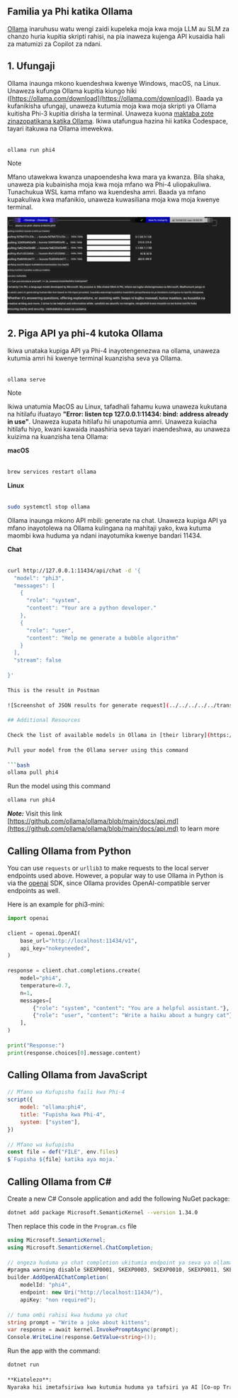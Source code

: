 <!--
CO_OP_TRANSLATOR_METADATA:
{
  "original_hash": "0b38834693bb497f96bf53f0d941f9a1",
  "translation_date": "2025-05-09T09:21:39+00:00",
  "source_file": "md/01.Introduction/02/04.Ollama.md",
  "language_code": "sw"
}
-->
## Familia ya Phi katika Ollama


[Ollama](https://ollama.com) inaruhusu watu wengi zaidi kupeleka moja kwa moja LLM au SLM za chanzo huria kupitia skripti rahisi, na pia inaweza kujenga API kusaidia hali za matumizi za Copilot za ndani.

## **1. Ufungaji**

Ollama inaunga mkono kuendeshwa kwenye Windows, macOS, na Linux. Unaweza kufunga Ollama kupitia kiungo hiki ([https://ollama.com/download](https://ollama.com/download)). Baada ya kufanikisha ufungaji, unaweza kutumia moja kwa moja skripti ya Ollama kuitisha Phi-3 kupitia dirisha la terminal. Unaweza kuona [maktaba zote zinazopatikana katika Ollama](https://ollama.com/library). Ikiwa utafungua hazina hii katika Codespace, tayari itakuwa na Ollama imewekwa.

```bash

ollama run phi4

```

> [!NOTE]
> Mfano utawekwa kwanza unapoendesha kwa mara ya kwanza. Bila shaka, unaweza pia kubainisha moja kwa moja mfano wa Phi-4 uliopakuliwa. Tunachukua WSL kama mfano wa kuendesha amri. Baada ya mfano kupakuliwa kwa mafanikio, unaweza kuwasiliana moja kwa moja kwenye terminal.

![run](../../../../../translated_images/ollama_run.b0be611de61f3bb3b42e22205cedf6714b0335ba9288e71d985bf9024f3c20f5.sw.png)

## **2. Piga API ya phi-4 kutoka Ollama**

Ikiwa unataka kupiga API ya Phi-4 inayotengenezwa na ollama, unaweza kutumia amri hii kwenye terminal kuanzisha seva ya Ollama.

```bash

ollama serve

```

> [!NOTE]
> Ikiwa unatumia MacOS au Linux, tafadhali fahamu kuwa unaweza kukutana na hitilafu ifuatayo **"Error: listen tcp 127.0.0.1:11434: bind: address already in use"**. Unaweza kupata hitilafu hii unapotumia amri. Unaweza kuiacha hitilafu hiyo, kwani kawaida inaashiria seva tayari inaendeshwa, au unaweza kuizima na kuanzisha tena Ollama:

**macOS**

```bash

brew services restart ollama

```

**Linux**

```bash

sudo systemctl stop ollama

```

Ollama inaunga mkono API mbili: generate na chat. Unaweza kupiga API ya mfano inayotolewa na Ollama kulingana na mahitaji yako, kwa kutuma maombi kwa huduma ya ndani inayotumika kwenye bandari 11434.

**Chat**

```bash

curl http://127.0.0.1:11434/api/chat -d '{
  "model": "phi3",
  "messages": [
    {
      "role": "system",
      "content": "Your are a python developer."
    },
    {
      "role": "user",
      "content": "Help me generate a bubble algorithm"
    }
  ],
  "stream": false
  
}'

This is the result in Postman

![Screenshot of JSON results for generate request](../../../../../translated_images/ollama_gen.bd58ab69d4004826e8cd31e17a3c59840df127b0a30ac9bb38325ac58c74caa5.sw.png)

## Additional Resources

Check the list of available models in Ollama in [their library](https://ollama.com/library).

Pull your model from the Ollama server using this command

```bash
ollama pull phi4
```

Run the model using this command

```bash
ollama run phi4
```

***Note:*** Visit this link [https://github.com/ollama/ollama/blob/main/docs/api.md](https://github.com/ollama/ollama/blob/main/docs/api.md) to learn more

## Calling Ollama from Python

You can use `requests` or `urllib3` to make requests to the local server endpoints used above. However, a popular way to use Ollama in Python is via the [openai](https://pypi.org/project/openai/) SDK, since Ollama provides OpenAI-compatible server endpoints as well.

Here is an example for phi3-mini:

```python
import openai

client = openai.OpenAI(
    base_url="http://localhost:11434/v1",
    api_key="nokeyneeded",
)

response = client.chat.completions.create(
    model="phi4",
    temperature=0.7,
    n=1,
    messages=[
        {"role": "system", "content": "You are a helpful assistant."},
        {"role": "user", "content": "Write a haiku about a hungry cat"},
    ],
)

print("Response:")
print(response.choices[0].message.content)
```

## Calling Ollama from JavaScript 

```javascript
// Mfano wa Kufupisha faili kwa Phi-4
script({
    model: "ollama:phi4",
    title: "Fupisha kwa Phi-4",
    system: ["system"],
})

// Mfano wa kufupisha
const file = def("FILE", env.files)
$`Fupisha ${file} katika aya moja.`
```

## Calling Ollama from C#

Create a new C# Console application and add the following NuGet package:

```bash
dotnet add package Microsoft.SemanticKernel --version 1.34.0
```

Then replace this code in the `Program.cs` file

```csharp
using Microsoft.SemanticKernel;
using Microsoft.SemanticKernel.ChatCompletion;

// ongeza huduma ya chat completion ukitumia endpoint ya seva ya ollama ya ndani
#pragma warning disable SKEXP0001, SKEXP0003, SKEXP0010, SKEXP0011, SKEXP0050, SKEXP0052
builder.AddOpenAIChatCompletion(
    modelId: "phi4",
    endpoint: new Uri("http://localhost:11434/"),
    apiKey: "non required");

// tuma ombi rahisi kwa huduma ya chat
string prompt = "Write a joke about kittens";
var response = await kernel.InvokePromptAsync(prompt);
Console.WriteLine(response.GetValue<string>());
```

Run the app with the command:

```bash
dotnet run

**Kiatolezo**:  
Nyaraka hii imetafsiriwa kwa kutumia huduma ya tafsiri ya AI [Co-op Translator](https://github.com/Azure/co-op-translator). Ingawa tunajitahidi kuhakikisha usahihi, tafadhali fahamu kuwa tafsiri za kiotomatiki zinaweza kuwa na makosa au kasoro. Nyaraka ya asili katika lugha yake ya asili inapaswa kuchukuliwa kama chanzo cha mamlaka. Kwa taarifa muhimu, tafsiri ya kitaalamu inayofanywa na binadamu inapendekezwa. Hatuna dhamana kwa kutoelewana au tafsiri potofu zinazotokana na matumizi ya tafsiri hii.